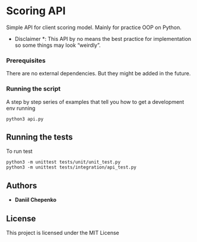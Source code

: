 # Scoring API

Simple API for client scoring model. Mainly for practice OOP on Python. 
* Disclaimer *: This API by no means the best practice for implementation so some things may look “weirdly”.

### Prerequisites

There are no external dependencies. But they might be added in the future.


### Running the script

A step by step series of examples that tell you how to get a development env running

```
python3 api.py
```

## Running the tests

To run test

```
python3 -m unittest tests/unit/unit_test.py 
python3 -m unittest tests/integration/api_test.py 

```


## Authors

* **Daniil Chepenko** 

## License

This project is licensed under the MIT License
